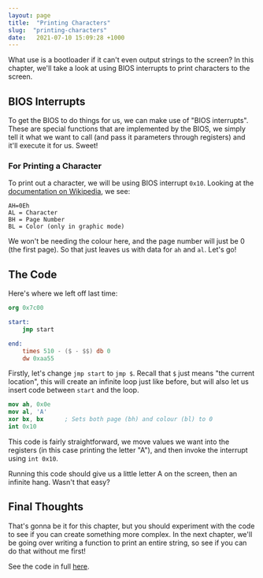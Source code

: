 ```yaml
---
layout: page
title:  "Printing Characters"
slug:  "printing-characters"
date:   2021-07-10 15:09:28 +1000
---
```


What use is a bootloader if it can't even output strings to the screen? In this chapter, we'll take a look at using BIOS interrupts to print characters to the screen.

## BIOS Interrupts
To get the BIOS to do things for us, we can make use of "BIOS interrupts". These are special functions that are implemented by the BIOS, we simply tell it what we want to call (and pass it parameters through registers) and it'll execute it for us. Sweet!

### For Printing a Character
To print out a character, we will be using BIOS interrupt `0x10`. Looking at the [documentation on Wikipedia](https://en.wikipedia.org/wiki/INT_10H), we see:

```
AH=0Eh
AL = Character
BH = Page Number
BL = Color (only in graphic mode)	
```

We won't be needing the colour here, and the page number will just be 0 (the first page). So that just leaves us with data for `ah` and `al`. Let's go!

## The Code
Here's where we left off last time:

```nasm
org 0x7c00

start:
	jmp start

end:
	times 510 - ($ - $$) db 0
	dw 0xaa55
```

Firstly, let's change `jmp start` to `jmp $`. Recall that `$` just means "the current location", this will create an infinite loop just like before, but will also let us insert code between `start` and the loop.

```nasm
mov ah, 0x0e
mov al, 'A'
xor bx, bx		; Sets both page (bh) and colour (bl) to 0
int 0x10
```

This code is fairly straightforward, we move values we want into the registers (in this case printing the letter "A"), and then invoke the interrupt using `int 0x10`.

Running this code should give us a little letter A on the screen, then an infinite hang. Wasn't that easy?

## Final Thoughts
That's gonna be it for this chapter, but you should experiment with the code to see if you can create something more complex. In the next chapter, we'll be going over writing a function to print an entire string, so see if you can do that without me first!

See the code in full [here](https://github.com/FancyKillerPanda/OS-Tutorial/tree/bce5051461fd47aab13f43e530ed44d6c539ca88).
